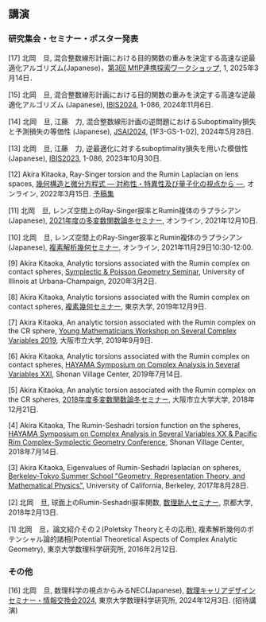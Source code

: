 ## 講演


### 研究集会・セミナー・ポスター発表

[17] 北岡　旦, 混合整数線形計画における目的関数の重みを決定する高速な逆最適化アルゴリズム(Japanese)，[第3回 MfIP連携探索ワークショップ](https://sites.google.com/view/mfip-matching250314/%E3%83%9D%E3%82%B9%E3%82%BF%E3%83%BC%E8%AC%9B%E6%BC%94), 1, 2025年3月14日．

[15] 北岡　旦, 混合整数線形計画における目的関数の重みを決定する高速な逆最適化アルゴリズム (Japanese), [IBIS2024](https://ibisml.org/ibis2024/posters/), 1-086, 2024年11月6日.

[14] 北岡　旦, 江藤　力, 混合整数線形計画の逆問題におけるSuboptimality損失と予測損失の等価性 (Japanese), [JSAI2024](https://confit.atlas.jp/guide/event/jsai2024/subject/1F3-GS-1-02/date?cryptoId=), \[1F3-GS-1-02\], 2024年5月28日.

[13] 北岡　旦, 江藤　力, 逆最適化に対するsuboptimality損失を用いた模倣性 (Japanese), [IBIS2023](https://ibisml.org/ibis2023/), 1-086, 2023年10月30日.

[12] Akira Kitaoka, Ray-Singer torsion and the Rumin Laplacian on lens spaces, [幾何構造と微分方程式 — 対称性・特異性及び量子化の視点から —](http://www.math.ritsumei.ac.jp/~dtarama/GSDE2022/index.html), オンライン, 2022年3月15日. [予稿集](https://www.kurims.kyoto-u.ac.jp/~kyodo/kokyuroku/contents/pdf/2268-10.pdf)

[11] 北岡　旦, レンズ空間上のRay-Singer捩率とRumin複体のラプラシアン (Japanese), [2021年度の多変数関数論冬セミナー](https://www.comp.tmu.ac.jp/hisamoto/SCVwinter2021.html), オンライン, 2021年12月10日.

[10] 北岡　旦, レンズ空間上のRay-Singer捩率とRumin複体のラプラシアン (Japanese), [複素解析幾何セミナー](https://www.ms.u-tokyo.ac.jp/seminar/2021/sem21-175.html), オンライン, 2021年11月29日10:30-12:00.

[9] Akira Kitaoka, Analytic torsions associated with the Rumin complex on contact spheres, [Symplectic & Poisson Geometry Seminar](https://math.illinois.edu/system/files/2020-02/Schedule%20-%20draft%202.pdf), University of Illinois at Urbana–Champaign, 2020年3月2日.

[8] Akira Kitaoka, Analytic torsions associated with the Rumin complex on contact spheres, [複素幾何セミナー](https://www.ms.u-tokyo.ac.jp/seminar/2019/sem19-214.html), 東京大学, 2019年12月9日.

[7] Akira Kitaoka, An analytic torsion associated with the Rumin complex on the CR sphere, [Young Mathematicians Workshop on Several Complex Variables 2019](http://www.sci.osaka-cu.ac.jp/~tkoike/2019ymwscv.html), 大阪市立大学, 2019年9月9日.

[6] Akira Kitaoka, Analytic torsions associated with the Rumin complex on contact spheres, [HAYAMA Symposium on Complex Analysis in Several Variables XXI](https://sites.google.com/site/scvhayama/2019), Shonan Village Center, 2019年7月14日.

[5] Akira Kitaoka, An analytic torsion associated with the Rumin complex on the CR spheres, [2018年度多変数関数論冬セミナー](https://sites.google.com/site/scvwintersemi2018/), 大阪市立大学大学, 2018年12月21日.

[4] Akira Kitaoka, The Rumin-Seshadri torsion function on the spheres, [HAYAMA Symposium on Complex Analysis in Several Variables XX & Pacific Rim Complex-Symplectic Geometry Conference](https://sites.google.com/site/scvhayama/2018), Shonan Village Center, 2018年7月14日.

[3] Akira Kitaoka, Eigenvalues of Rumin-Seshadri laplacian on spheres, [Berkeley-Tokyo Summer School "Geometry, Representation Theory, and Mathematical Physics"](http://park.itc.u-tokyo.ac.jp/MSF/conference/BerkeleyTokyo2017/), University of California, Berkeley, 2017年8月28日.

[2] 北岡　旦, 球面上のRumin-Seshadri捩率関数, [数理新人セミナー](https://sites.google.com/view/math-graduate/MATHSCI-FRESHMAN-SEMINAR/2018), 京都大学, 2018年2月13日.

[1] 北岡　旦，論文紹介その２(Poletsky Theoryとその応用), 複素解析幾何のポテンシャル論的諸相(Potential Theoretical Aspects of Complex Analytic Geometry), 東京大学数理科学研究所, 2016年2月12日.

### その他

[16] 北岡　旦, 数理科学の視点からみるNEC(Japanese), [数理キャリアデザインセミナー・情報交換会2024](https://www.ms.u-tokyo.ac.jp/career/cds2024_program.html), 東京大学数理科学研究所, 2024年12月3日. (招待講演)
